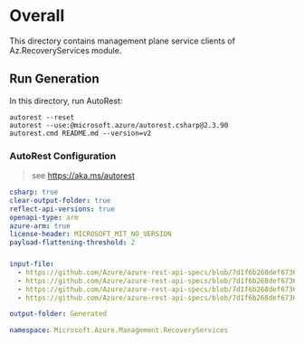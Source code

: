 # Overall
This directory contains management plane service clients of Az.RecoveryServices module.

## Run Generation
In this directory, run AutoRest:
```
autorest --reset
autorest --use:@microsoft.azure/autorest.csharp@2.3.90
autorest.cmd README.md --version=v2
```

### AutoRest Configuration
> see https://aka.ms/autorest
``` yaml
csharp: true
clear-output-folder: true
reflect-api-versions: true
openapi-type: arm
azure-arm: true
license-header: MICROSOFT_MIT_NO_VERSION
payload-flattening-threshold: 2
```



###
``` yaml
input-file:
  - https://github.com/Azure/azure-rest-api-specs/blob/7d1f6b268def6736833a08311c87cc96740eaf03/specification/recoveryservices/resource-manager/Microsoft.RecoveryServices/stable/2022-10-01/registeredidentities.json
  - https://github.com/Azure/azure-rest-api-specs/blob/7d1f6b268def6736833a08311c87cc96740eaf03/specification/recoveryservices/resource-manager/Microsoft.RecoveryServices/stable/2022-10-01/replicationusages.json
  - https://github.com/Azure/azure-rest-api-specs/blob/7d1f6b268def6736833a08311c87cc96740eaf03/specification/recoveryservices/resource-manager/Microsoft.RecoveryServices/stable/2022-10-01/vaults.json
  - https://github.com/Azure/azure-rest-api-specs/blob/7d1f6b268def6736833a08311c87cc96740eaf03/specification/recoveryservices/resource-manager/Microsoft.RecoveryServices/stable/2022-10-01/vaultusages.json

output-folder: Generated

namespace: Microsoft.Azure.Management.RecoveryServices
```